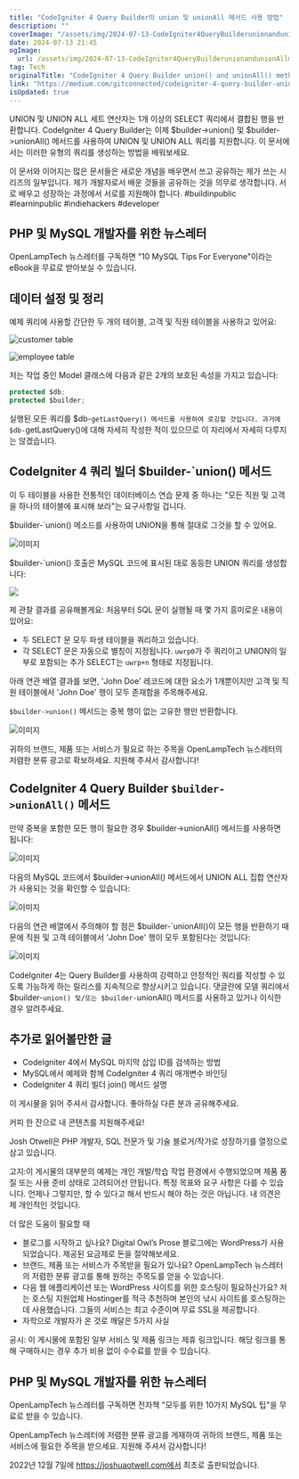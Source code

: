 ```yaml
---
title: "CodeIgniter 4 Query Builder의 union 및 unionAll 메서드 사용 방법"
description: ""
coverImage: "/assets/img/2024-07-13-CodeIgniter4QueryBuilderunionandunionAllmethods_0.png"
date: 2024-07-13 21:45
ogImage: 
  url: /assets/img/2024-07-13-CodeIgniter4QueryBuilderunionandunionAllmethods_0.png
tag: Tech
originalTitle: "CodeIgniter 4 Query Builder union() and unionAll() methods"
link: "https://medium.com/gitconnected/codeigniter-4-query-builder-union-and-unionall-methods-de00668e785c"
isUpdated: true
---
```





UNION 및 UNION ALL 세트 연산자는 1개 이상의 SELECT 쿼리에서 결합된 행을 반환합니다. CodeIgniter 4 Query Builder는 이제 $builder->union() 및 $builder->unionAll() 메서드를 사용하여 UNION 및 UNION ALL 쿼리를 지원합니다. 이 문서에서는 이러한 유형의 쿼리를 생성하는 방법을 배워보세요.

이 문서와 이어지는 많은 문서들은 새로운 개념을 배우면서 쓰고 공유하는 제가 쓰는 시리즈의 일부입니다. 제가 개발자로서 배운 것들을 공유하는 것을 의무로 생각합니다. 서로 배우고 성장하는 과정에서 서로를 지원해야 합니다. #buildinpublic #learninpublic #indiehackers #developer

## PHP 및 MySQL 개발자를 위한 뉴스레터

OpenLampTech 뉴스레터를 구독하면 "10 MySQL Tips For Everyone"이라는 eBook을 무료로 받아보실 수 있습니다.

<div class="content-ad"></div>

## 데이터 설정 및 정리

예제 쿼리에 사용할 간단한 두 개의 테이블, 고객 및 직원 테이블을 사용하고 있어요:

![customer table](/assets/img/2024-07-13-CodeIgniter4QueryBuilderunionandunionAllmethods_0.png)

![employee table](/assets/img/2024-07-13-CodeIgniter4QueryBuilderunionandunionAllmethods_1.png)

<div class="content-ad"></div>

저는 작업 중인 Model 클래스에 다음과 같은 2개의 보호된 속성을 가지고 있습니다:

```js
protected $db;
protected $builder;
```

실행된 모든 쿼리를 $db-`getLastQuery() 메서드를 사용하여 로깅할 것입니다. 과거에 $db-`getLastQuery()에 대해 자세히 작성한 적이 있으므로 이 자리에서 자세히 다루지는 않겠습니다.

## CodeIgniter 4 쿼리 빌더 $builder-`union() 메서드

<div class="content-ad"></div>

이 두 테이블을 사용한 전통적인 데이터베이스 연습 문제 중 하나는 "모든 직원 및 고객을 하나의 테이블에 표시해 보라"는 요구사항일 겁니다.

$builder-`union() 메소드를 사용하여 UNION을 통해 절대로 그것을 할 수 있어요.

![이미지](/assets/img/2024-07-13-CodeIgniter4QueryBuilderunionandunionAllmethods_2.png)

$builder-`union() 호출은 MySQL 코드에 표시된 대로 동등한 UNION 쿼리를 생성합니다:

<div class="content-ad"></div>

<img src="/assets/img/2024-07-13-CodeIgniter4QueryBuilderunionandunionAllmethods_3.png" />

제 관찰 결과를 공유해볼게요:
처음부터 SQL 문이 실행될 때 몇 가지 흥미로운 내용이 있어요:

- 두 SELECT 문 모두 파생 테이블을 쿼리하고 있습니다.
- 각 SELECT 문은 자동으로 별칭이 지정됩니다. `uwrp0`가 주 쿼리이고 UNION의 일부로 포함되는 추가 SELECT는 `uwrp+n` 형태로 지정됩니다.

아래 연관 배열 결과를 보면, 'John Doe' 레코드에 대한 요소가 1개뿐이지만 고객 및 직원 테이블에서 'John Doe' 행이 모두 존재함을 주목해주세요.

<div class="content-ad"></div>

`$builder->union()` 메서드는 중복 행이 없는 고유한 행만 반환합니다.

![이미지](/assets/img/2024-07-13-CodeIgniter4QueryBuilderunionandunionAllmethods_4.png)

귀하의 브랜드, 제품 또는 서비스가 필요로 하는 주목을 OpenLampTech 뉴스레터의 저렴한 분류 광고로 확보하세요. 지원해 주셔서 감사합니다!

## CodeIgniter 4 Query Builder `$builder->unionAll()` 메서드

<div class="content-ad"></div>

만약 중복을 포함한 모든 행이 필요한 경우 $builder->unionAll() 메서드를 사용하면 됩니다:

![이미지](/assets/img/2024-07-13-CodeIgniter4QueryBuilderunionandunionAllmethods_5.png)

다음의 MySQL 코드에서 $builder->unionAll() 메서드에서 UNION ALL 집합 연산자가 사용되는 것을 확인할 수 있습니다:

![이미지](/assets/img/2024-07-13-CodeIgniter4QueryBuilderunionandunionAllmethods_6.png)

<div class="content-ad"></div>

다음의 연관 배열에서 주의해야 할 점은 $builder-`unionAll()이 모든 행을 반환하기 때문에 직원 및 고객 테이블에서 'John Doe' 행이 모두 포함된다는 것입니다:

![이미지](/assets/img/2024-07-13-CodeIgniter4QueryBuilderunionandunionAllmethods_7.png)

CodeIgniter 4는 Query Builder를 사용하여 강력하고 안정적인 쿼리를 작성할 수 있도록 가능하게 하는 릴리스를 지속적으로 향상시키고 있습니다. 댓글란에 모델 쿼리에서 $builder-`union() 및/또는 $builder-`unionAll() 메서드를 사용하고 있거나 이식한 경우 알려주세요.

## 추가로 읽어볼만한 글

<div class="content-ad"></div>

- CodeIgniter 4에서 MySQL 마지막 삽입 ID를 검색하는 방법
- MySQL에서 예제와 함께 CodeIgniter 4 쿼리 매개변수 바인딩
- CodeIgniter 4 쿼리 빌더 join() 메서드 설명

이 게시물을 읽어 주셔서 감사합니다. 좋아하실 다른 분과 공유해주세요.

커피 한 잔으로 내 콘텐츠를 지원해주세요!

Josh Otwell은 PHP 개발자, SQL 전문가 및 기술 블로거/작가로 성장하기를 열정으로 삼고 있습니다.

<div class="content-ad"></div>

고지:이 게시물의 대부분의 예제는 개인 개발/학습 작업 환경에서 수행되었으며 제품 품질 또는 사용 준비 상태로 고려되어선 안됩니다. 특정 목표와 요구 사항은 다를 수 있습니다. 언제나 그렇지만, 할 수 있다고 해서 반드시 해야 하는 것은 아닙니다. 내 의견은 제 개인적인 것입니다.

더 많은 도움이 필요할 때

- 블로그를 시작하고 싶나요? Digital Owl’s Prose 블로그에는 WordPress가 사용되었습니다. 제공된 요금제로 돈을 절약해보세요.
- 브랜드, 제품 또는 서비스가 주목받을 필요가 있나요? OpenLampTech 뉴스레터의 저렴한 분류 광고를 통해 원하는 주목도를 얻을 수 있습니다.
- 다음 웹 애플리케이션 또는 WordPress 사이트를 위한 호스팅이 필요하신가요? 저는 호스팅 지원업체 Hostinger를 적극 추천하며 본인의 낚시 사이트를 호스팅하는 데 사용했습니다. 그들의 서비스는 최고 수준이며 무료 SSL을 제공합니다.
- 자학으로 개발자가 온 것로 깨달은 5가지 사실

공시: 이 게시물에 포함된 일부 서비스 및 제품 링크는 제휴 링크입니다. 해당 링크를 통해 구매하시는 경우 추가 비용 없이 수수료를 받을 수 있습니다.

<div class="content-ad"></div>

## PHP 및 MySQL 개발자를 위한 뉴스레터

OpenLampTech 뉴스레터를 구독하면 전자책 "모두를 위한 10가지 MySQL 팁"을 무료로 받을 수 있습니다.

OpenLampTech 뉴스레터에 저렴한 분류 광고를 게재하여 귀하의 브랜드, 제품 또는 서비스에 필요한 주목을 받으세요. 지원해 주셔서 감사합니다!

2022년 12월 7일에 https://joshuaotwell.com에서 최초로 출판되었습니다.